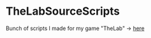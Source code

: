 # TheLabSourceScripts
Bunch of scripts I made for my game "TheLab" -> [here](https://gamejolt.com/games/Bendythedumbass/485386)
